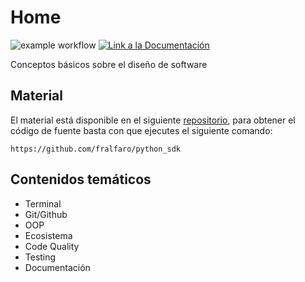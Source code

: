 # Home
![example workflow](https://github.com/fralfaro/python_sdk/actions/workflows/documentation.yml/badge.svg)
<a href="https://fralfaro.github.io/python_sdk/"><img alt="Link a la Documentación" src="https://img.shields.io/badge/docs-link-brightgreen"></a>


Conceptos básicos sobre el diseño de software

## Material

El material está disponible en el siguiente [repositorio](https://github.com/fralfaro/python_sdk), para obtener el código de fuente basta con que ejecutes el siguiente comando:

```
https://github.com/fralfaro/python_sdk
```

## Contenidos temáticos

* Terminal
* Git/Github
* OOP
* Ecosistema
* Code Quality
* Testing
* Documentación
